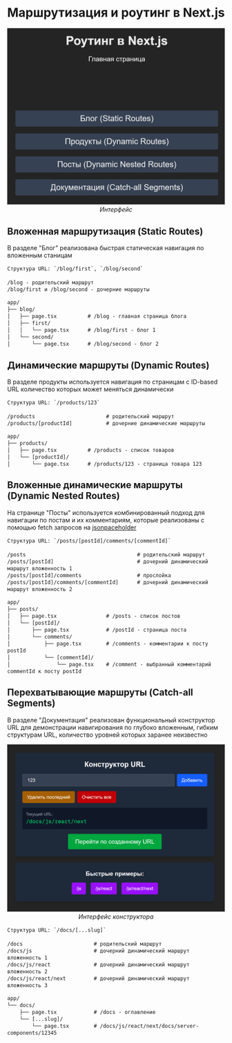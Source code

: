 # Маршрутизация и роутинг в Next.js

<div align="center">

![Next Routing Interface](screenshots/next-routing.png)
_Интерфейс_

</div>

## Вложенная маршрутизация (Static Routes)

В разделе "Блог" реализована быстрая статическая навигация по вложенным станицам

```
Структура URL: `/blog/first`, `/blog/second`

/blog - родительский маршрут
/blog/first и /blog/second - дочерние маршруты
```

```
app/
├── blog/
│   ├── page.tsx          # /blog - главная страница блога
│   ├── first/
│   │   └── page.tsx      # /blog/first - блог 1
│   └── second/
│       └── page.tsx      # /blog/second - блог 2
```

## Динамические маршруты (Dynamic Routes)

В разделе продукты используется навигация по страницам с ID-based URL количество которых может меняться динамически

```
Структура URL: `/products/123`

/products                       # родительский маршрут
/products/[productId]           # дочерние динамические маршруты
```

```
app/
├── products/
│   ├── page.tsx          # /products - список товаров
│   └── [productId]/
│       └── page.tsx      # /products/123 - страница товара 123
```

## Вложенные динамические маршруты (Dynamic Nested Routes)

На странице "Посты" используется комбинированный подход для навигации по постам и их комментариям, которые реализованы с помощью fetch запросов на [jsonpaceholder](https://jsonplaceholder.typicode.com/)


```
Структура URL: `/posts/[postId]/comments/[commentId]`

/posts                                    # родительский маршрут
/posts/[postId]                           # дочерний динамический маршрут вложенность 1
/posts/[postId]/comments                  # прослойка
/posts/[postId]/comments/[commentId]      # дочерний динамический маршрут вложенность 2
```

```
app/
├── posts/
│   ├── page.tsx                # /posts - список постов
│   └── [postId]/
│       ├── page.tsx            # /postId - страница поста
│       └── comments/
│           ├── page.tsx        # /comments - комментарии к посту postId
│           └── [commentId]/
│               └── page.tsx    # /comment - выбранный комментарий commentId к посту postId
```

## Перехватывающие маршруты (Catch-all Segments)

В разделе "Документация" реализован функциональный конструктор URL для демонстрации навигирования по глубоко вложенным, гибким структурам URL, количество уровней которых заранее неизвестно

<div align="center">

![Next Routing Interface](screenshots/next-routing-calc.png)
_Интерфейс конструктора_

</div>


```
Структура URL: `/docs/[...slug]`

/docs                       # родительский маршрут
/docs/js                    # дочерний динамический маршрут вложенность 1
/docs/js/react              # дочерний динамический маршрут вложенность 2
/docs/js/react/next         # дочерний динамический маршрут вложенность 3
```

```
app/
└── docs/
    ├── page.tsx            # /docs - оглавление
    └── [...slug]/
        └── page.tsx        # /docs/js/react/next/docs/server-components/12345

```
